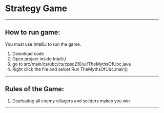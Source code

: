 # Strategy Game

---
## How to run game:

You must use IntelliJ to run the game.
1. Download code
2. Open project inside IntelliJ
3. go to src/main/ca/ubc/cs/cpsc210/ui/TheMythsOfUbc.java
4. Right click the file and selcet Run TheMythsOfUbc.main()
---


## Rules of the Game:
1. Deafeating all enemy villagers and soilders makes you win

---
